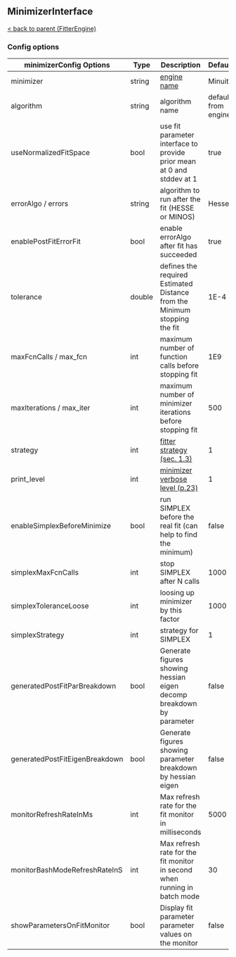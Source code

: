 ## MinimizerInterface

[< back to parent (FitterEngine)](./FitterEngine.md)

### Config options

| minimizerConfig Options        | Type   | Description                                                                  | Default             |
|--------------------------------|--------|------------------------------------------------------------------------------|---------------------|
| minimizer                      | string | [engine name](https://root.cern.ch/doc/master/NumericalMinimization_8C.html) | Minuit2             |
| algorithm                      | string | algorithm name                                                               | default from engine |
| useNormalizedFitSpace          | bool   | use fit parameter interface to provide prior mean at 0 and stddev at 1       | true                |
| errorAlgo / errors             | string | algorithm to run after the fit (HESSE or MINOS)                              | Hesse               |
| enablePostFitErrorFit          | bool   | enable errorAlgo after fit has succeeded                                     | true                |
| tolerance                      | double | defines the required Estimated Distance from the Minimum stopping the fit    | 1E-4                |
| maxFcnCalls / max_fcn          | int    | maximum number of function calls before stopping fit                         | 1E9                 |
| maxIterations / max_iter       | int    | maximum number of minimizer iterations before stopping fit                   | 500                 |
| strategy                       | int    | [fitter strategy (sec. 1.3)](https://root.cern.ch/download/minuit.pdf)       | 1                   |
| print_level                    | int    | [minimizer verbose level (p.23)](https://root.cern.ch/download/minuit.pdf)   | 1                   |
| enableSimplexBeforeMinimize    | bool   | run SIMPLEX before the real fit (can help to find the minimum)               | false               |
| simplexMaxFcnCalls             | int    | stop SIMPLEX after N calls                                                   | 1000                |
| simplexToleranceLoose          | int    | loosing up minimizer by this factor                                          | 1000                |
| simplexStrategy                | int    | strategy for SIMPLEX                                                         | 1                   |
| generatedPostFitParBreakdown   | bool   | Generate figures showing hessian eigen decomp breakdown by parameter         | false               |
| generatedPostFitEigenBreakdown | bool   | Generate figures showing parameter breakdown by hessian eigen                | false               |
| monitorRefreshRateInMs         | int    | Max refresh rate for the fit monitor in milliseconds                         | 5000                |
| monitorBashModeRefreshRateInS  | int    | Max refresh rate for the fit monitor in second when running in batch mode    | 30                  |
| showParametersOnFitMonitor     | bool   | Display fit parameter parameter values on the monitor                        | false               |
